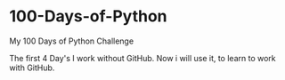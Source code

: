 # 100-Days-of-Python
My 100 Days of Python Challenge

The first 4 Day's I work without GitHub. Now i will use it, to learn to work with GitHub.
